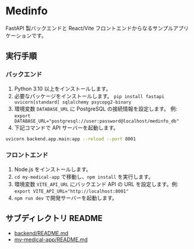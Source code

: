 # Medinfo

FastAPI 製バックエンドと React/Vite フロントエンドからなるサンプルアプリケーションです。

## 実行手順

### バックエンド
1. Python 3.10 以上をインストールします。
2. 必要なパッケージをインストールします。
   `pip install fastapi uvicorn[standard] sqlalchemy psycopg2-binary`
3. 環境変数 `DATABASE_URL` に PostgreSQL の接続情報を設定します。
   例: `export DATABASE_URL="postgresql://user:password@localhost/medinfo_db"`
4. 下記コマンドで API サーバーを起動します。

```bash
uvicorn backend.app.main:app --reload --port 8001
```

### フロントエンド
1. Node.js をインストールします。
2. `cd my-medical-app` で移動し、`npm install` を実行します。
3. 環境変数 `VITE_API_URL` にバックエンド API の URL を設定します。例: `export VITE_API_URL="http://localhost:8001"`
4. `npm run dev` で開発サーバーを起動します。

## サブディレクトリ README
- [backend/README.md](backend/README.md)
- [my-medical-app/README.md](my-medical-app/README.md)
